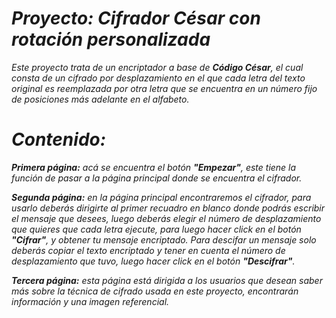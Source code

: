 # ***Proyecto: Cifrador César con rotación personalizada***

_Este proyecto trata de un encriptador a base de ***Código César***, el cual consta de un
cifrado por desplazamiento en el que cada letra del texto original es reemplazada por otra letra que se encuentra en un número fijo de posiciones más adelante en el alfabeto._

# ***Contenido:***

_***Primera página:*** acá se encuentra el botón ***"Empezar"***, este tiene la función de pasar a la página principal donde se encuentra el cifrador._

_***Segunda página:*** en la página principal encontraremos el cifrador, para usarlo deberás dirigirte al primer recuadro en blanco donde podrás escribir el mensaje que
desees, luego deberás elegir el número de desplazamiento que quieres que cada letra ejecute, para luego hacer click en el botón ***"Cifrar"***, y obtener tu mensaje
encriptado. Para descifar un mensaje solo deberás copiar el texto encriptado y tener en cuenta el número de desplazamiento que tuvo, luego hacer click en el botón ***"Descifrar"***._

_***Tercera página:*** esta página está dirigida a los usuarios que desean saber más sobre la técnica de cifrado usada en este proyecto, encontrarán información y una imagen
referencial._









